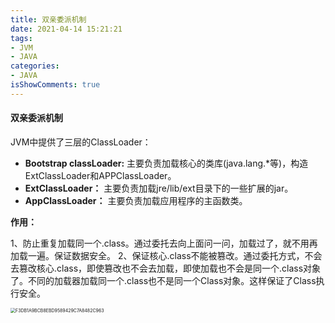 ```yaml
---
title: 双亲委派机制
date: 2021-04-14 15:21:21
tags:
- JVM
- JAVA
categories:
- JAVA 
isShowComments: true
---
```


#### 双亲委派机制

JVM中提供了三层的ClassLoader：

- **Bootstrap classLoader:** 主要负责加载核心的类库(java.lang.*等)，构造ExtClassLoader和APPClassLoader。
- **ExtClassLoader：** 主要负责加载jre/lib/ext目录下的一些扩展的jar。
- **AppClassLoader：** 主要负责加载应用程序的主函数类。



**作用：**

1、防止重复加载同一个.class。通过委托去向上面问一问，加载过了，就不用再加载一遍。保证数据安全。
2、保证核心.class不能被篡改。通过委托方式，不会去篡改核心.class，即使篡改也不会去加载，即使加载也不会是同一个.class对象了。不同的加载器加载同一个.class也不是同一个Class对象。这样保证了Class执行安全。

<img src="https://markdown-1301775995.cos.ap-nanjing.myqcloud.com/F3DB1A9BCB8EBD9589429C7A8482C963.jpg" alt="F3DB1A9BCB8EBD9589429C7A8482C963" style="zoom:50%;" />

